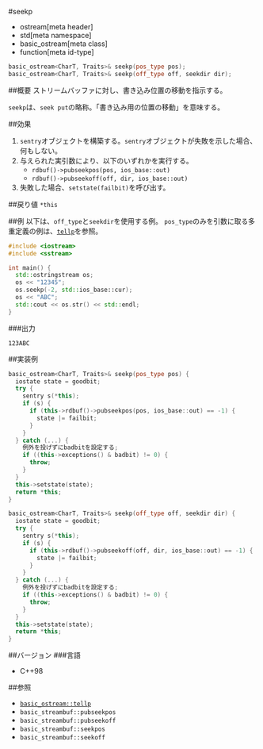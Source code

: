 #seekp
* ostream[meta header]
* std[meta namespace]
* basic_ostream[meta class]
* function[meta id-type]

```cpp
basic_ostream<CharT, Traits>& seekp(pos_type pos);
basic_ostream<CharT, Traits>& seekp(off_type off, seekdir dir);
```

##概要
ストリームバッファに対し、書き込み位置の移動を指示する。

`seekp`は、`seek put`の略称。「書き込み用の位置の移動」を意味する。

##効果

1. `sentry`オブジェクトを構築する。`sentry`オブジェクトが失敗を示した場合、何もしない。
1. 与えられた実引数により、以下のいずれかを実行する。
    - `rdbuf()->pubseekpos(pos, ios_base::out)`
    - `rdbuf()->pubseekoff(off, dir, ios_base::out)`
1. 失敗した場合、`setstate(failbit)`を呼び出す。

##戻り値
`*this`

##例
以下は、`off_type`と`seekdir`を使用する例。
`pos_type`のみを引数に取る多重定義の例は、[`tellp`](tellp.md)を参照。

```cpp
#include <iostream>
#include <sstream>

int main() {
  std::ostringstream os;
  os << "12345";
  os.seekp(-2, std::ios_base::cur);
  os << "ABC";
  std::cout << os.str() << std::endl;
}
```

###出力
```
123ABC
```

##実装例
```cpp
basic_ostream<CharT, Traits>& seekp(pos_type pos) {
  iostate state = goodbit;
  try {
    sentry s(*this);
    if (s) {
      if (this->rdbuf()->pubseekpos(pos, ios_base::out) == -1) {
        state |= failbit;
      }
    }
  } catch (...) {
    例外を投げずにbadbitを設定する;
    if ((this->exceptions() & badbit) != 0) {
      throw;
    }
  }
  this->setstate(state);
  return *this;
}

basic_ostream<CharT, Traits>& seekp(off_type off, seekdir dir) {
  iostate state = goodbit;
  try {
    sentry s(*this);
    if (s) {
      if (this->rdbuf()->pubseekoff(off, dir, ios_base::out) == -1) {
        state |= failbit;
      }
    }
  } catch (...) {
    例外を投げずにbadbitを設定する;
    if ((this->exceptions() & badbit) != 0) {
      throw;
    }
  }
  this->setstate(state);
  return *this;
}
```

##バージョン
###言語
- C++98

##参照

- [`basic_ostream::tellp`](tellp.md)
- `basic_streambuf::pubseekpos`
- `basic_streambuf::pubseekoff`
- `basic_streambuf::seekpos`
- `basic_streambuf::seekoff`
